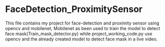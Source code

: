 # FaceDetection_ProximitySensor
 This file contains my project for face-detection and proximity sensor using opencv and mobilenet,
 Mobilenet as been used to train the model to detect face mask(Train_mask_detector.py) while project_working_code.py 
 use opencv and the already created model to detect face mask in a live video.
